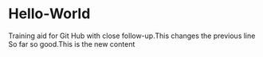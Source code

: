 # Hello-World
Training aid for Git Hub with close follow-up.This changes the previous line 
So far so good.This is the new content 
